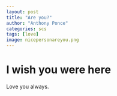 ```yaml
---
layout: post
title: "Are you?"
author: "Anthony Ponce"
categories: scs
tags: [love]
image: nicepersonareyou.png
---
```


# I wish you were here

Love you always.
